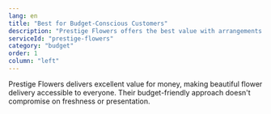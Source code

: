 ```yaml
---
lang: en
title: "Best for Budget-Conscious Customers"
description: "Prestige Flowers offers the best value with arrangements starting from £19.99. While the quality isn't premium, their flowers are fresh and well-arranged, making them perfect for everyday occasions without breaking the bank."
serviceId: "prestige-flowers"
category: "budget"
order: 1
column: "left"
---
```


Prestige Flowers delivers excellent value for money, making beautiful flower delivery accessible to everyone. Their budget-friendly approach doesn't compromise on freshness or presentation.
